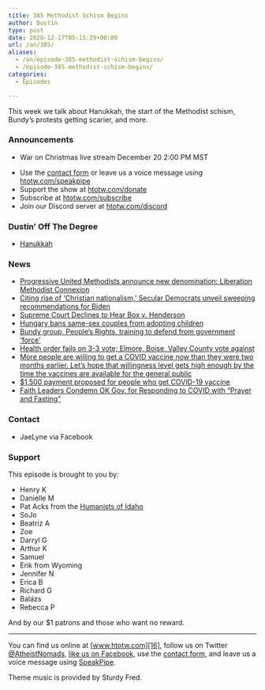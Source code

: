 ```yaml
---
title: 385 Methodist Schism Begins
author: Dustin
type: post
date: 2020-12-17T05:15:29+00:00
url: /an/385/
aliases:
  - /an/episode-385-methodist-schism-begins/
  - /episode-385-methodist-schism-begins/
categories:
  - Episodes

---
```

<div id="buzzsprout-player-10552724"></div><script src="https://www.buzzsprout.com/1983601/10552724-385-methodist-schism-begins.js?container_id=buzzsprout-player-10552724&player=small" type="text/javascript" charset="utf-8"></script>

This week we talk about Hanukkah, the start of the Methodist schism, Bundy&#8217;s protests getting scarier, and more.

### Announcements

  * War on Christmas live stream December 20 2:00 PM MST

<!--more-->

 * Use the [contact form](https://htotw.com/contact) or leave us a voice message using [htotw.com/speakpipe][1]
 * Support the show at [htotw.com/donate][2]
 * Subscribe at [htotw.com/subscribe][3]
 * Join our Discord server at [htotw.com/discord][4]

### Dustin&#8217; Off The Degree

  *  [Hanukkah][5]

### News

  *  [Progressive United Methodists announce new denomination: Liberation Methodist Connexion][6]
  *  [Citing rise of &#8216;Christian nationalism,&#8217; Secular Democrats unveil sweeping recommendations for Biden][7]
  *  [Supreme Court Declines to Hear Box v. Henderson][8]
  *  [Hungary bans same-sex couples from adopting children][9]
  *  [Bundy group, People&#8217;s Rights, training to defend from government &#8216;force&#8217;][10]
  *  [Health order fails on 3-3 vote; Elmore, Boise, Valley County vote against][11]
  *  [More people are willing to get a COVID vaccine now than they were two months earlier. Let&#8217;s hope that willingness level gets high enough by the time the vaccines are available for the general public][12]
  *  [$1,500 payment proposed for people who get COVID-19 vaccine][13]
  *  [Faith Leaders Condemn OK Gov. for Responding to COVID with &#8220;Prayer and Fasting&#8221;][14]

### Contact

  * JaeLyne via Facebook

### Support

This episode is brought to you by:

  * Henry K
  * Danielle M
  * Pat Acks from the [Humanists of Idaho][15]
  * SoJo
  * Beatriz A
  * Zoe
  * Darryl G
  * Arthur K
  * Samuel
  * Erik from Wyoming
  * Jennifer N
  * Erica B
  * Richard G
  * Balázs
  * Rebecca P

And by our $1 patrons and those who want no reward.

* * *

You can find us online at [www.htotw.com][16], follow us on Twitter [@AtheistNomads][17], [like us on Facebook][18], use the [contact form](https://htotw.com/contact), and leave us a voice message using [SpeakPipe][1].

Theme music is provided by Sturdy Fred.

 [1]: https://htotw.com/speakpipe
 [2]: https://htotw.com/donate
 [3]: https://htotw.com/subscribe
 [4]: https://htotw.com/discord
 [5]: https://www.notion.so/Hanukkah-Wikipedia-e5c6b64fc8e343aa9f608eccc2e7d255
 [6]: https://www.notion.so/Progressive-United-Methodists-announce-new-denomination-Liberation-Methodist-Connexion-d3b5c1a902c24a6ba465da9cd9046aed
 [7]: https://www.notion.so/Citing-rise-of-Christian-nationalism-Secular-Democrats-unveil-sweeping-recommendations-for-Biden-86e602f988934cd38dff2fafd30ff77b
 [8]: https://www.notion.so/Supreme-Court-Declines-to-Hear-Box-v-Henderson-25486ca5e6e742da9480ec2117d01c22
 [9]: https://www.notion.so/Hungary-bans-same-sex-couples-from-adopting-children-81d4f5aa5a0c4c46bf29acb3134925f3
 [10]: https://www.notion.so/Bundy-group-People-s-Rights-training-to-defend-from-government-force-9c923e68347a410cabbbe101bf356b87
 [11]: https://www.notion.so/Health-order-fails-on-3-3-vote-Elmore-Boise-Valley-County-vote-against-3426dc7753184cea811ca9b9e3f1899e
 [12]: https://www.notion.so/More-people-are-willing-to-get-a-COVID-vaccine-now-than-they-were-two-months-earlier-Let-s-hope-tha-1611444decab410c954cc6079fee224c
 [13]: https://www.notion.so/1-500-payment-proposed-for-people-who-get-COVID-19-vaccine-8af769607c634370ac5b458377efea63
 [14]: https://www.notion.so/Faith-Leaders-Condemn-OK-Gov-for-Responding-to-COVID-with-Prayer-and-Fasting-2b1a7622675e44d9ac9955deedb44b3d
 [15]: https://www.humanistsofidaho.org/
 [16]: https://www.htotw.com/
 [17]: https://twitter.com/AtheistNomads
 [18]: https://htotw.com/facebook